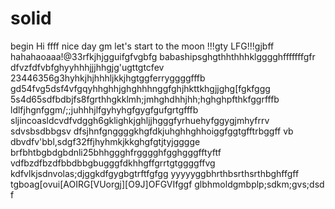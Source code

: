 # solid
begin
Hi
ffff
nice day
gm
let's start
to the moon !!!gty
LFG!!!gjbff
hahahaoaaa!@33rfkjhjgguifgfvgbfg
babashipsghgthhthhhklgggghfffffffgfr
dfvzfdfvbfghyyhhhjjjhhgjg'ugttgtcfev
23446356g3hyhkjhjhhhljkkjhgtggferryggggfffb
gd54fvg5dsf4vfgqyhhghhjghghhhnggfghjhkttkhgjjghg[fgkfggg
5s4d65sdfbdbjfs8fgrthhgkklmh;jmhghdhhjhh;hghghpfthkfggrfffb
ldlfjhgnfggm/;;juhhhjlfgyhyhgfgygfgufgrtgfffb
sljincoasldcvdfvdggh6gklighkjghljjhgggfyrhuehyfggygjmhyfrrv
sdvsbsdbbgsv dfsjhnfgnggggkhgfdkjuhghhghhoiggfggtgfftrbggff
vb dbvdfv'bbl,sdgf32ffjhyhmkjkkghgfgtjtyjgggge
brfbhtbgbdgbdnli25bhhggghfrgggghfgghgggfftyftf
vdfbzdfbzdfbbdbbgbugggfdkhhgffgrrtgtggggffvg
kdfvlkjsdnvolas;djggkdfgygbgtrftfgfgg
yyyyyggbhrthbsrthsrthbghffgff
tgboag[ovui[AOIRG[VUorgj][O9J]OFGVIfggf
glbhmoldgmbplp;sdkm;gvs;dsd
f
